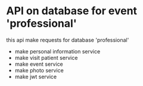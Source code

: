 # API on database for event 'professional'

this api make requests for database 'professional'

- make personal information service
- make visit patient service
- make event service
- make photo service
- make jwt service